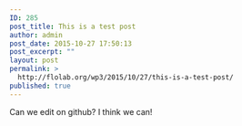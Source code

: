 ```yaml
---
ID: 285
post_title: This is a test post
author: admin
post_date: 2015-10-27 17:50:13
post_excerpt: ""
layout: post
permalink: >
  http://flolab.org/wp3/2015/10/27/this-is-a-test-post/
published: true
---
```


Can we edit on github?  I think we can!
